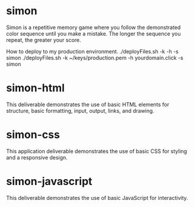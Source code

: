 # simon
Simon is a repetitive memory game where you follow the demonstrated color sequence until you make a mistake. The longer the sequence you repeat, the greater your score. 

How to deploy to my production environment. 
./deployFiles.sh -k <yourpemkey> -h <yourdomain> -s simon
./deployFiles.sh -k ~/keys/production.pem -h yourdomain.click -s simon

# simon-html

This deliverable demonstrates the use of basic HTML elements for structure, basic formatting, input, output, links, and drawing.

# simon-css 
This application deliverable demonstrates the use of basic CSS for styling and a responsive design.

# simon-javascript
This deliverable demonstrates the use of basic JavaScript for interactivity.